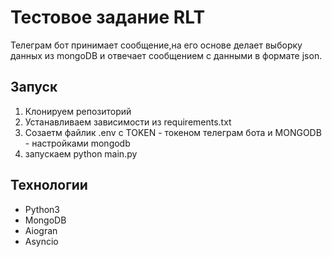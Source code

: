 # Тестовое задание RLT
Телеграм бот принимает сообщение,на его основе делает выборку данных из mongoDB и отвечает сообщением с данными в формате json.

## Запуск
1. Клонируем репозиторий
2. Устанавливаем зависимости из requirements.txt
3. Созаетм файлик .env с TOKEN - токеном телеграм бота и MONGODB - настройками mongodb
4. запускаем python main.py

## Технологии
* Python3
* MongoDB
* Aiogran
* Asyncio
